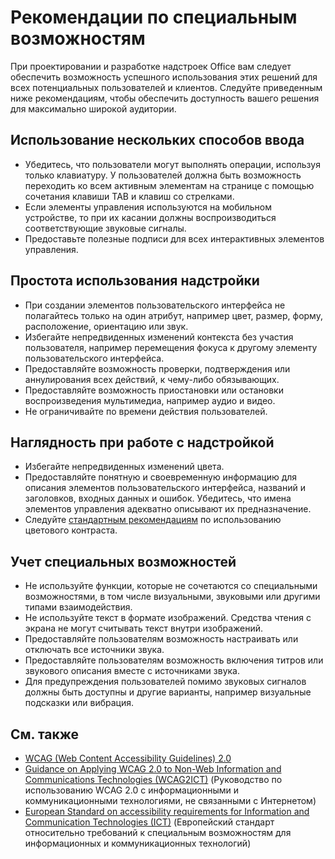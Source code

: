 # <a name="accessibility-guidelines"></a>Рекомендации по специальным возможностям

При проектировании и разработке надстроек Office вам следует обеспечить возможность успешного использования этих решений для всех потенциальных пользователей и клиентов. Следуйте приведенным ниже рекомендациям, чтобы обеспечить доступность вашего решения для максимально широкой аудитории.

## <a name="design-for-multiple-input-methods"></a>Использование нескольких способов ввода

- Убедитесь, что пользователи могут выполнять операции, используя только клавиатуру. У пользователей должна быть возможность переходить ко всем активным элементам на странице с помощью сочетания клавиши TAB и клавиш со стрелками.
- Если элементы управления используются на мобильном устройстве, то при их касании должны воспроизводиться соответствующие звуковые сигналы.
- Предоставьте полезные подписи для всех интерактивных элементов управления. 

## <a name="make-your-add-in-easy-to-use"></a>Простота использования надстройки

- При создании элементов пользовательского интерфейса не полагайтесь только на один атрибут, например цвет, размер, форму, расположение, ориентацию или звук.
- Избегайте непредвиденных изменений контекста без участия пользователя, например перемещения фокуса к другому элементу пользовательского интерфейса.
- Предоставляйте возможность проверки, подтверждения или аннулирования всех действий, к чему-либо обязывающих.
- Предоставляйте возможность приостановки или остановки воспроизведения мультимедиа, например аудио и видео.
- Не ограничивайте по времени действия пользователей.

## <a name="make-your-add-in-easy-to-see"></a>Наглядность при работе с надстройкой

- Избегайте непредвиденных изменений цвета.
- Предоставляйте понятную и своевременную информацию для описания элементов пользовательского интерфейса, названий и заголовков, входных данных и ошибок. Убедитесь, что имена элементов управления адекватно описывают их предназначение.
- Следуйте [стандартным рекомендациям](https://www.w3.org/TR/UNDERSTANDING-WCAG20/visual-audio-contrast-contrast.html) по использованию цветового контраста.

## <a name="account-for-assistive-technologies"></a>Учет специальных возможностей

- Не используйте функции, которые не сочетаются со специальными возможностями, в том числе визуальными, звуковыми или другими типами взаимодействия.
- Не используйте текст в формате изображений. Средства чтения с экрана не могут считывать текст внутри изображений.
- Предоставляйте пользователям возможность настраивать или отключать все источники звука.
- Предоставляйте пользователям возможность включения титров или звукового описания вместе с источниками звука.
- Для предупреждения пользователей помимо звуковых сигналов должны быть доступны и другие варианты, например визуальные подсказки или вибрация.

## <a name="see-also"></a>См. также

- [WCAG (Web Content Accessibility Guidelines) 2.0](https://www.w3.org/TR/wcag2ict/#REF-WCAG20)
- [Guidance on Applying WCAG 2.0 to Non-Web Information and Communications Technologies (WCAG2ICT)](https://www.w3.org/TR/wcag2ict/) (Руководство по использованию WCAG 2.0 с информационными и коммуникационными технологиями, не связанными с Интернетом)
- [European Standard on accessibility requirements for Information and Communication Technologies (ICT)](https://www.etsi.org/deliver/etsi_en/301500_301599/301549/01.00.00_20/en_301549v010000c.pdf) (Европейский стандарт относительно требований к специальным возможностям для информационных и коммуникационных технологий) 
